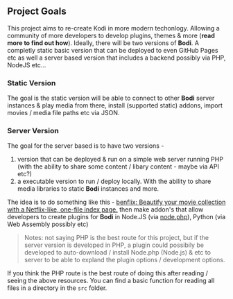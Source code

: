 ## Project Goals

This project aims to re-create Kodi in more modern techonlogy. Allowing a community of more developers to develop plugins, themes & more (<b>read more to find out how</b>). Ideally, there will be two versions
of <b>Bodi</b>. A completly static basic version that can be deployed to even GitHub Pages etc as well a server based version that includes a backend possibly via PHP, NodeJS etc...


### Static Version 

The goal is the static version will be able to connect to other <b>Bodi</b> server instances & play media from there, install (supported static) addons, import movies / media file paths etc via JSON.

### Server Version

The goal for the server based is to have two versions - 

1. version that can be deployed & run on a simple web server running PHP (with the ability to share some content / libary content - maybe via API etc?)
2. a executable version to run / deploy locally. With the ability to share media libraries to static <b>Bodi</b> instances and more. 

The idea is to do something like this - [benflix: Beautify your movie collection with a Netflix-like, one-file index page.](https://github.com/benji1000/benflix) then make addon's that allow developers to create plugins for <b>Bodi</b> in Node.JS (via [node.php](https://github.com/niutech/node.php)), Python (via Web Assembly possibly etc)

> Notes: not saying PHP is the best route for this project, but if the server version is developed in PHP, a plugin could possibily be developed to auto-download / install Node.php (Node.js) & etc to server to be able to expland the plugin options / development options. 

If you think the PHP route is the best route of doing this after reading / seeing the above resources. You can find a basic function for reading all files in a directory in the <code>src</code> folder. 

